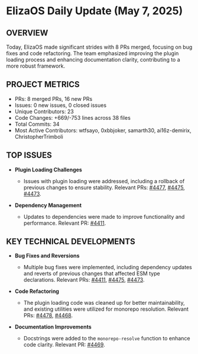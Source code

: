 # ElizaOS Daily Update (May 7, 2025)

## OVERVIEW 
Today, ElizaOS made significant strides with 8 PRs merged, focusing on bug fixes and code refactoring. The team emphasized improving the plugin loading process and enhancing documentation clarity, contributing to a more robust framework.

## PROJECT METRICS
- PRs: 8 merged PRs, 16 new PRs
- Issues: 0 new issues, 0 closed issues
- Unique Contributors: 23
- Code Changes: +669/-753 lines across 38 files
- Total Commits: 34
- Most Active Contributors: wtfsayo, 0xbbjoker, samarth30, ai16z-demirix, ChristopherTrimboli

## TOP ISSUES
- **Plugin Loading Challenges**
  - Issues with plugin loading were addressed, including a rollback of previous changes to ensure stability. Relevant PRs: [#4477](https://github.com/elizaos/eliza/pull/4477), [#4475](https://github.com/elizaos/eliza/pull/4475), [#4473](https://github.com/elizaos/eliza/pull/4473).

- **Dependency Management**
  - Updates to dependencies were made to improve functionality and performance. Relevant PR: [#4411](https://github.com/elizaos/eliza/pull/4411).

## KEY TECHNICAL DEVELOPMENTS
- **Bug Fixes and Reversions**
  - Multiple bug fixes were implemented, including dependency updates and reverts of previous changes that affected ESM type declarations. Relevant PRs: [#4411](https://github.com/elizaos/eliza/pull/4411), [#4475](https://github.com/elizaos/eliza/pull/4475), [#4473](https://github.com/elizaos/eliza/pull/4473).

- **Code Refactoring**
  - The plugin loading code was cleaned up for better maintainability, and existing utilities were utilized for monorepo resolution. Relevant PRs: [#4478](https://github.com/elizaos/eliza/pull/4478), [#4468](https://github.com/elizaos/eliza/pull/4468).

- **Documentation Improvements**
  - Docstrings were added to the `monorepo-resolve` function to enhance code clarity. Relevant PR: [#4469](https://github.com/elizaos/eliza/pull/4469).